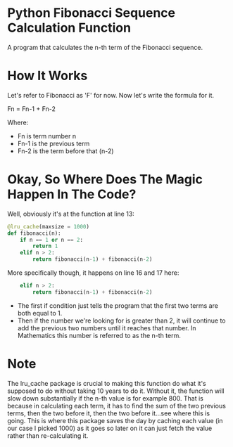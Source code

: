 # Python Fibonacci Sequence Calculation Function
A program that calculates the n-th term of the Fibonacci sequence.

# How It Works
Let's refer to Fibonacci as 'F' for now.
Now let's write the formula for it.

Fn = Fn-1 + Fn-2

Where:
- Fn is term number n
- Fn-1 is the previous term
- Fn-2 is the term before that (n-2)

# Okay, So Where Does The Magic Happen In The Code?
Well, obviously it's at the function at line 13:
```python
@lru_cache(maxsize = 1000)
def fibonacci(n):
    if n == 1 or n == 2:
        return 1
    elif n > 2:
        return fibonacci(n-1) + fibonacci(n-2)
```

More specifically though, it happens on line 16 and 17 here:
```python
    elif n > 2:
        return fibonacci(n-1) + fibonacci(n-2)
```

- The first if condition just tells the program that the first two terms are both equal to 1.
- Then if the number we're looking for is greater than 2, it will continue to add the previous two numbers until it reaches that number. In Mathematics this number is referred to as the n-th term.

# Note
The lru_cache package is crucial to making this function do what it's supposed to do without taking 10 years to do it. Without it, the function will slow down substantially if the n-th value is for example 800.
That is because in calculating each term, it has to find the sum of the two previous terms, then the two before it, then the two before it...see where this is going.
This is where this package saves the day by caching each value (in our case I picked 1000) as it goes so later on it can just fetch the value rather than re-calculating it.
